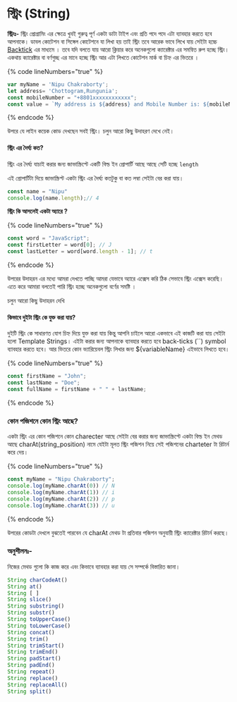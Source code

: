 # স্ট্রিং (String)

**স্ট্রিংঃ-** স্ট্রিং প্রোগ্রামিং এর ক্ষেত্রে খুবই গুরুত্ব পূর্ণ একটা ডাটা টাইপ এবং প্রতি পদে পদে এটা ব্যাবহার করতে হবে আপনাকে। ডাবল কোটেশন বা সিঙ্গেল কোটেশনে যা লিখা হয় তাই স্ট্রিং তবে আরেক ভাবে লিখে যায় সেইটা হচ্চে [Backtick](https://en.wikipedia.org/wiki/Backtick) এর মাধ্যমে । তবে যদি বলতে যায় আরো ক্লিয়ার করে অনেকগুলো ক্যারেক্টার এর সমন্বিত রুপ হচ্ছে স্ট্রিং। একথায় ক্যারেক্টার বা বর্ণগুচ্ছ এর মানে হচ্ছে স্ট্রিং আর এটা লিখতে কোটেশন মার্ক বা চিহ্ন এর ভিতরে ।

{% code lineNumbers="true" %}
```javascript
var myName = 'Nipu Chakraborty';
let address= 'Chottogram,Rungunia';
const mobileNumber = "+8801xxxxxxxxxxxx";
const value = `My address is ${address} and Mobile Number is: ${mobileNumber}`;
```
{% endcode %}

উপরে যে লাইন কয়েক কোড দেখছেন সবই স্ট্রিং। চলুন আরো কিছু উদাহরণ দেখে নেই।&#x20;

#### স্ট্রিং এর দৈর্ঘ্য কত?

স্ট্রিং এর দৈর্ঘ্য যাচাই করার জন্য জাভাস্ক্রিপ্টে একটি বিল্ড ইন প্রোপার্টি আছে আছে সেটি হচ্ছে `length`&#x20;

এই প্রোপার্টিটা দিয়ে জাভাস্ক্রিপ্ট একটা স্ট্রিং এর দৈর্ঘ্য কতটুকু বা কত লম্বা সেইটা বের করা যায়।&#x20;

```javascript
const name = "Nipu"
console.log(name.length);// 4
```

**স্ট্রিং কি আসলেই একটা অ্যারে ?**

{% code lineNumbers="true" %}
```javascript
const word = "JavaScript";
const firstLetter = word[0]; // J
const lastLetter = word[word.length - 1]; // t
```
{% endcode %}

উপরের উদাহরন এর মধ্যে আমরা দেখতে পাচ্ছি আমরা যেভাবে অ্যারে এক্সেস করি ঠিক সেভাবে স্ট্রিং এক্সেস করেছি। এতে করে আমারা বলতেই পারি স্ট্রিং হচ্ছে অনেকগুলো বর্ণের সমষ্টি ।&#x20;

চলুন আরো কিছু উদাহরন দেখি

#### কিভাবে দুইটা স্ট্রিং কে যুক্ত করা যায়?

দুইটি স্ট্রিং কে সাধারণত যোগ চিহ্ন দিয়ে যুক্ত করা যায় কিন্তু আপনি চাইলে আরো একভাবে এই কাজটি করা যায় সেইটা হলো Template Strings। এইটা করার জন্য আপনাকে ব্যাবহার করতে হবে back-ticks (\`\`) symbol ব্যাবহার করতে হবে। আর ভিতরে কোন ভ্যারিয়েবল স্ট্রিং লিখার জন্য ${variableName} এইভাবে লিখতে হবে।&#x20;

{% code lineNumbers="true" %}
```javascript
const firstName = "John";
const lastName = "Doe";
const fullName = firstName + " " + lastName;
```
{% endcode %}

### কোন পজিশনে কোন স্ট্রিং আছে?

একটা স্ট্রিং এর কোন পজিশনে কোন charecter আছে সেইটা বের করার জন্য জাভাস্ক্রিপ্টে একটা বিল্ড ইন মেথড আছে charAt(string\_position) নামে যেইটা মূলত স্ট্রিং পজিশন নিয়ে সেই পজিশনের charteter টা রিটার্ন করে দেয়।&#x20;

{% code lineNumbers="true" %}
```javascript
const myName = "Nipu Chakraborty";
console.log(myName.charAt(0)) // N
console.log(myName.charAt(1)) // i
console.log(myName.charAt(2)) // p
console.log(myName.charAt(3)) // u
```
{% endcode %}

উপরের কোডটা দেখলে বুঝতেই পারবেন যে charAt মেথড টা প্রতিবার পজিশন অনুযায়ী স্ট্রিং ক্যারেক্টার রিটার্ন করছে।&#x20;

### অনুশীলনঃ-&#x20;

নিজের মেথড গুলো কি কাজ করে এবং কিভাবে ব্যাবহার করা যায় সে সম্পর্কে বিস্তারিত জানা।&#x20;

```javascript
String charCodeAt()
String at()
String [ ]
String slice()
String substring()
String substr()
String toUpperCase()
String toLowerCase()
String concat()
String trim()
String trimStart()
String trimEnd()
String padStart()
String padEnd()
String repeat()
String replace()
String replaceAll()
String split()
```

